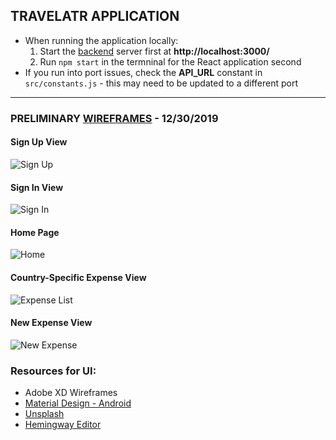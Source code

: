 ## TRAVELATR APPLICATION

- When running the application locally: 
    1. Start the [backend](https://github.com/carnold18/travelatr-rails-api) server first at __http://localhost:3000/__
    2. Run `npm start` in the termninal for the React application second
- If you run into port issues, check the __API_URL__ constant in `src/constants.js` - this may need to be updated to a different port

***

### PRELIMINARY [WIREFRAMES](https://xd.adobe.com/view/4e0ccd44-5df5-4431-48cb-aac660e6f9f1-383d/) - 12/30/2019

#### Sign Up View 

![Sign Up](./src/assets/wireframes/signUp.png)

#### Sign In View

![Sign In](./src/assets/wireframes/signIn.png)

#### Home Page

![Home](./src/assets/wireframes/homePage.png)

#### Country-Specific Expense View

![Expense List](./src/assets/wireframes/expenseView.png)

#### New Expense View 

![New Expense](./src/assets/wireframes/addExpenseForm.png)

### Resources for UI: 
 - Adobe XD Wireframes
 - [Material Design - Android](https://material.io/resources/)
 - [Unsplash](https://unsplash.com/)
 - [Hemingway Editor](http://www.hemingwayapp.com/)

